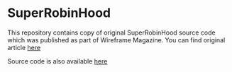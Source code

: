 # SuperRobinHood

This repository contains copy of original SuperRobinHood source code which was published as part of Wireframe Magazine.
You can find original article [here](https://www.olivertwins.com/robinhoodlegendquest)

Source code is also available [here](https://github.com/Wireframe-Magazine/Wireframe-34/tree/master)
